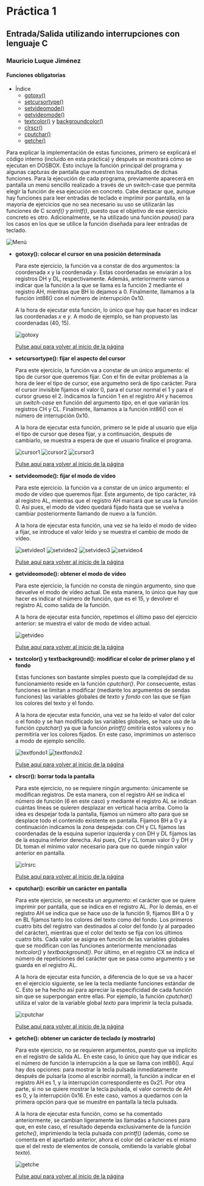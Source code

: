 #  <a id = "inicio"></a> Práctica 1

##  Entrada/Salida utilizando interrupciones con lenguaje C

###  Mauricio Luque Jiménez

####  Funciones obligatorias

- Índice
    - [gotoxy()](#gotoxy)
    - [setcursortype()](#cursor)
    - [setvideomode()](#setvideo)
    - [getvideomode()](#getvideo)
    - [textcolor()](#textfondo) y [backgroundcolor()](#textfondo)
    - [clrscr()](#clrscr)
    - [cputchar()](#cputchar)
    - [getche()](#getche)

Para explicar la implementación de estas funciones, primero se explicará el código interno (incluido en esta práctica) y después se mostrará cómo se ejecutan en DOSBOX. Esto incluye la función principal del programa y algunas capturas de pantalla que muestren los resultados de dichas funciones. Para la ejecución de cada programa, previamente aparecerá en pantalla un menú sencillo realizado a través de un switch-case que permita elegir la función de esa ejecución en concreto. Cabe destacar que, aunque hay funciones para leer entradas de teclado e imprimir por pantalla, en la mayoría de ejercicios que no sea necesario su uso se utilizarán las funciones de C _scanf()_ y _printf()_, puesto que el objetivo de ese ejercicio concreto es otro. Adicionalmente, se ha utilizado una función _pausa()_ para los casos en los que se utilice la función diseñada para leer entradas de teclado.

![Menú](./Capturas/menu.png)

- <a id = "gotoxy"></a> **gotoxy(): colocar el cursor en una posición determinada**

	Para este ejercicio, la función va a constar de dos argumentos: la coordenada _x_ y la coordenada _y_.
	Estas coordenadas se enviarán a los registros DH y DL, respectivamente.  Además, anteriormente vamos a indicar que la función a la que se llama es la función 2 mediante el registro AH, mientras que BH lo dejamos a 0. Finalmente, llamamos a la función int86() con el número de interrupción 0x10.

	A la hora de ejecutar esta función, lo único que hay que hacer es indicar las coordenadas _x_ e _y_. A modo de ejemplo, se han propuesto las coordenadas (40, 15).

    ![gotoxy](./Capturas/gotoxy.png)

    [Pulse aquí para volver al inicio de la página](#inicio)
	
- <a id = "cursor"></a> **setcursortype(): fijar el aspecto del cursor**
	
	Para este ejercicio, la función va a constar de un único argumento: el tipo de cursor que queremos fijar. Con el fin de evitar problemas a la hora de leer el tipo de cursor, ese argumetno será de tipo carácter. Para el cursor invisible fijamos el valor 0, para el cursor normal el 1 y para el cursor grueso el 2. Indicamos la función 1 en el registro AH y hacemos un _switch-case_ en función del argumento _tipo_, en el que variarán los registros CH y CL. Finalmente, llamamos a la función int86() con el número de interrupción 0x10.

	A la hora de ejecutar esta función, primero se le pide al usuario que elija el tipo de cursor que desea fijar, y a continuación, después de cambiarlo, se muestra a espera de que el usuario finalice el programa.

    ![cursor1](./Capturas/cursor_1.png)
    ![cursor2](./Capturas/cursor_2.png)
    ![cursor3](./Capturas/cursor_3.png)

    [Pulse aquí para volver al inicio de la página](#inicio)

	
- <a id = "setvideo"></a> **setvideomode(): fijar el modo de vídeo**

	Para este ejercicio. la función va a constar de un único argumento: el modo de vídeo que queremos fijar. Este argumento, de tipo carácter, irá al registro AL, mientras que el registro AH marcará que se usa la función 0. Así pues, el modo de vídeo quedará fijado hasta que se vuelva a cambiar posteriormente llamando de nuevo a la función.

	A la hora de ejecutar esta función, una vez se ha leído el modo de vídeo a fijar, se introduce el valor leído y se muestra el cambio de modo de vídeo.

    ![setvideo1](./Capturas/setvideo_1.png)
    ![setvideo2](./Capturas/setvideo_2.png)
    ![setvideo3](./Capturas/setvideo_3.png)
    ![setvideo4](./Capturas/setvideo_4.png)

    [Pulse aquí para volver al inicio de la página](#inicio)

- <a id = "getvideo"></a> **getvideomode(): obtener el modo de vídeo**

	Para este ejercicio, la función no consta de ningún argumento, sino que devuelve el modo de vídeo actual. De esta manera, lo único que hay que hacer es indicar el número de función, que es el 15, y devolver el registro AL como salida de la función.

	A la hora de ejecutar esta función, repetimos el último paso del ejercicio anterior: se muestra el valor de modo de vídeo actual.

    ![getvideo](./Capturas/getvideo.png)

    [Pulse aquí para volver al inicio de la página](#inicio)

- <a id = "textfondo"></a> **textcolor() y textbackground(): modificar el color de primer plano y el fondo**
	
	Estas funciones son bastante simples puesto que la complejidad de su funcionamiento reside en la función _cputchar()_. Por consecuente, estas funciones se limitan a modificar (mediante los argumentos de sendas funciones) las variables globales de _texto_ y _fondo_ con las que se fijan los colores del texto y el fondo.

	A la hora de ejecutar esta función, una vez se ha leído el valor del color o el fondo y se han modificado las variables globales, se hace uso de la función _cputchar()_ ya que la función _printf()_ omitiría estos valores y no permitiría ver los colores fijados. En este caso, imprimimos un asterisco a modo de ejemplo sencillo.

    ![textfondo1](./Capturas/textfondo_1.png)
    ![textfondo2](./Capturas/textfondo_2.png)

    [Pulse aquí para volver al inicio de la página](#inicio)

- <a id = "clrscr"></a> **clrscr(): borrar toda la pantalla**

	Para este ejercicio, no se requiere ningún argumento: únicamente se modifican registros. De esta manera, con el registro AH se indica el número de función (6 en este caso) y mediante el registro AL se indican cuántas líneas se quieren desplazar en vertical hacia arriba. Como la idea es despejar toda la pantalla, fijamos un número alto para que se desplace todo el contenido existente en pantalla. Fijamos BH a 0 y a continuación indicamos la zona despejada: con CH y CL fijamos las coordenadas de la esquina superior izquierda y con DH y DL fijamos las de la esquina inferior derecha. Así pues, CH y CL toman valor 0 y DH y DL toman el mínimo valor necesario para que no quede ningún valor anterior en pantalla.

    ![clrsrc](./Capturas/clrsrc.png)

    [Pulse aquí para volver al inicio de la página](#inicio)

- <a id = "cputchar"></a> **cputchar(): escribir un carácter en pantalla**

	Para este ejercicio, se necesita un argumento: el carácter que se quiere imprimir por pantalla, que se indica en el registro AL. Por lo demás, en el registro AH se indica que se hace uso de la función 9, fijamos BH a 0 y en BL fijamos tanto los colores del texto como del fondo. Los primeros cuatro bits del registro van destinados al color del fondo (y al parpadeo del carácter), mientras que el color del texto se fija con los últimos cuatro bits. Cada valor se asigna en función de las variables globales que se modifican con las funciones anteriormente mencionadas _textcolor()_ y _textbackground()_. Por último, en el registro CX se indica el número de repeticiones del carácter que se pasa como argumento y se guarda en el registro AL.

	A la hora de ejecutar esta función, a diferencia de lo que se va a hacer en el ejercicio siguiente, se lee la tecla mediante funciones estándar de C. Esto se ha hecho así para apreciar la especificidad de cada función sin que se superpongan entre ellas. Por ejemplo, la función _cputchar()_ utiliza el valor de la variable global _texto_ para imprimir la tecla pulsada.

    ![cputchar](./Capturas/cputchar.png)

    [Pulse aquí para volver al inicio de la página](#inicio)
	
- <a id = "getche"></a> **getche(): obtener un carácter de teclado (y mostrarlo)**
	
	Para este ejercicio, no se requieren argumentos, puesto que va implícito en el registro de salida AL. En este caso, lo único que hay que indicar es el número de función la interrupción a la que se llama con int86(). Aquí hay dos opciones: para mostrar la tecla pulsada inmediatamente después de pulsarla (como al escribir normal), la función a indicar en el registro AH es 1, y la interrupción correspondiente es 0x21. Por otra parte, si no se quiere mostrar la tecla pulsada, el valor correcto de AH es 0, y la interrupción 0x16. En este caso, vamos a quedarnos con la primera opción para que se muestre en pantalla la tecla pulsada.

	A la hora de ejecutar esta función, como se ha comentado anteriormente, se cambian ligeramente las llamadas a funciones para que, en este caso, el resultado dependa exclusivamente de la función _getche()_, imprimiendo la tecla pulsada con _printf()_ (además, como se comenta en el apartado anterior, ahora el color del carácter es el mismo que el del resto de elementos de consola, omitiendo la variable global _texto_).

    ![getche](./Capturas/getche.png)

    [Pulse aquí para volver al inicio de la página](#inicio)
